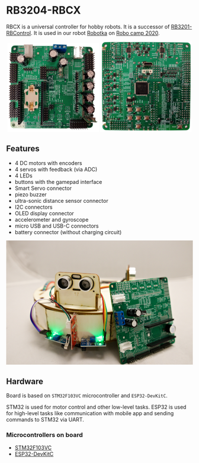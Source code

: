 # RB3204-RBCX

RBCX is a universal controller for hobby robots. It is a successor of [RB3201-RBControl](https://github.com/RoboticsBrno/RB3201-RBControl).
It is used in our robot [Robotka](https://robotka.robotickytabor.cz) on [Robo camp 2020](https://robotickytabor.cz).

<div align="center">
  	<td><img src="./docs/media/rbcx-front.png" width="49%"></td>
	<td><img src="./docs/media/rbcx-back.png" width="49%"></td>
</div>

## Features
- 4 DC motors with encoders
- 4 servos with feedback (via ADC)
- 4 LEDs
- buttons with the gamepad interface
- Smart Servo connector
- piezo buzzer
- ultra-sonic distance sensor connector
- I2C connectors
- OLED display connector
- accelerometer and gyroscope
- micro USB and USB-C connectors
- battery connector (without charging circuit)

![RBCX](./docs/media/robotka.jpg)

## Hardware
Board is based on `STM32F103VC` microcontroller and `ESP32-DevKitC`.

STM32 is used for motor control and other low-level tasks.
ESP32 is used for high-level tasks like communication with mobile app and sending commands to STM32 via UART.

### Microcontrollers on board
- [STM32F103VC](https://www.st.com/en/microcontrollers-microprocessors/stm32f103vc.html)
- [ESP32-DevKitC](https://www.espressif.com/en/products/devkits/esp32-devkitc)